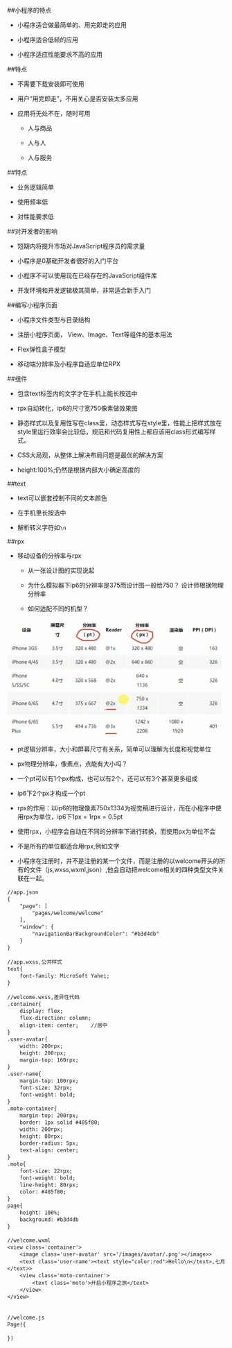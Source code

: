 ##小程序的特点

- 小程序适合做最简单的、用完即走的应用

- 小程序适合低频的应用

- 小程序适应性能要求不高的应用



##特点

- 不需要下载安装即可使用

- 用户“用完即走”，不用关心是否安装太多应用

- 应用将无处不在，随时可用

    - 人与商品
    
    - 人与人
    
    - 人与服务
    
    

##特点

- 业务逻辑简单

- 使用频率低

- 对性能要求低



##对开发者的影响

- 短期内将提升市场对JavaScript程序员的需求量

- 小程序是0基础开发者很好的入门平台

- 小程序不可以使用现在已经存在的JavaScript组件库

- 开发环境和开发逻辑极其简单，非常适合新手入门




##编写小程序页面

- 小程序文件类型与目录结构

- 注册小程序页面， View、Image、Text等组件的基本用法

- Flex弹性盒子模型

- 移动端分辨率及小程序自适应单位RPX




##组件

- 包含text标签内的文字才在手机上能长按选中

- rpx自动转化，ip6的尺寸宽750像素做效果图

- 静态样式以及复用性写在class里，动态样式写在style里，性能上把样式放在style里运行效率会比较低，规范和代码复用性上都应该用class形式编写样式。

- CSS大局观，从整体上解决布局问题是最优的解决方案

- height:100%;仍然是根据内部大小确定高度的






##text

- text可以嵌套控制不同的文本颜色

- 在手机里长按选中

- 解析转义字符如`\n`





##rpx

- 移动设备的分辨率与rpx

    - 从一张设计图的实现说起
    
    - 为什么模拟器下ip6的分辨率是375而设计图一般给750？    设计师根据物理分辨率
    
    - 如何适配不同的机型？
    
![](/assets/360截图20180302234642798.jpg)

- pt逻辑分辨率，大小和屏幕尺寸有关系，简单可以理解为长度和视觉单位

- px物理分辨率，像素点，点能有大小吗？

- 一个pt可以有1个px构成，也可以有2个，还可以有3个甚至更多组成

- ip6下2个px才构成一个pt

- rpx的作用：以ip6的物理像素750x1334为视觉稿进行设计，而在小程序中使用rpx为单位，ip6下1px = 1rpx = 0.5pt

- 使用rpx，小程序会自动在不同的分辨率下进行转换，而使用px为单位不会

- 不是所有的单位都适合用rpx,例如文字

- 小程序在注册时，并不是注册的某一个文件，而是注册的以welcome开头的所有的文件（js,wxss,wxml,json）,他会自动把welcome相关的四种类型文件关联在一起。

```
//app.json
{
    "page": [
        "pages/welcome/welcome"
    ],
    "window": {
        "navigationBarBackgroundColor": "#b3d4db"
    }
}

//app.wxss,公共样式
text{
    font-family: MicroSoft Yahei;
}

//welcome.wxss,差异性代码
.container{
    display: flex;
    flex-direction: column;
    align-item: center;    //居中
}
.user-avatar{
    width: 200rpx;
    height: 200rpx;
    margin-top: 160rpx;
}
.user-name{
    margin-top: 100rpx;
    font-size: 32rpx;
    font-weight: bold;
}
.moto-container{
    margin-top: 200rpx;
    border: 1px solid #405f80;
    width: 200rpx;
    height: 80rpx;
    border-radius: 5px;
    text-align: center;
}
.moto{
    font-size: 22rpx;
    font-weight: bold;
    line-height: 80rpx;
    color: #405f80;
}
page{
    height: 100%;
    background: #b3d4db
}

//welcome.wxml
<view class='container'>
    <image class='user-avatar' src='/images/avatar/.png'></image>>
    <text class='user-name'><text style="color:red">Hello\n</text>,七月</text>>
    <view class='moto-container'>
        <text class='moto'>开启小程序之旅</text>
    </view>
</view>


//welcome.js
Page({

})
```





















